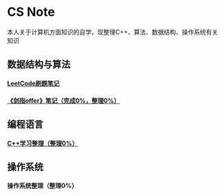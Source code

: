 # CS Note
本人关于计算机方面知识的自学，现整理C++、算法、数据结构、操作系统有关知识

## 数据结构与算法
#### <a  href ="https://blog.csdn.net/u010725171">LeetCode刷题笔记</a>
#### <a  href ="https://blog.csdn.net/u010725171">《剑指offer》笔记（完成0%，整理0%）</a>

## 编程语言
#### <a  href ="https://blog.csdn.net/u010725171">C++学习整理（整理0%）</a>

## 操作系统
#### <a herf ="https://www.baidu.com">操作系统整理（整理0%）</a>
